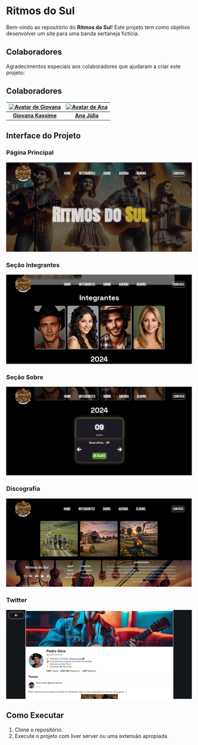 # Ritmos do Sul

Bem-vindo ao repositório do **Ritmos do Sul**! Este projeto tem como objetivo desenvolver um site para uma banda sertaneja fictícia.

## Colaboradores

Agradecimentos especiais aos colaboradores que ajudaram a criar este projeto:

## Colaboradores


| [![Avatar de Giovana](https://github.com/GiKassime.png?size=100)](https://github.com/GiKassime) | [![Avatar de Ana](https://github.com/anastoledo.png?size=100)](https://github.com/anastoledo) |
|:---:|:---:|
| [**Giovana Kassime**](https://github.com/GiKassime) | [**Ana Júlia**](https://github.com/anastoledo) | 

## Interface do Projeto

### Página Principal
![Página Principal](assets/projeto.png)

### Seção Integrantes
![Seção Integrantes](assets/integrantes.png)

### Seção Sobre
![Seção Sobre](assets/agenda.png)

### Discografia
![Discografia](assets/discografia.png)

### Twitter
![Twitter](assets/twitter.png)


## Como Executar

1. Clone o repositório.
2. Execute o projeto com liver server ou uma extensão apropiada.

